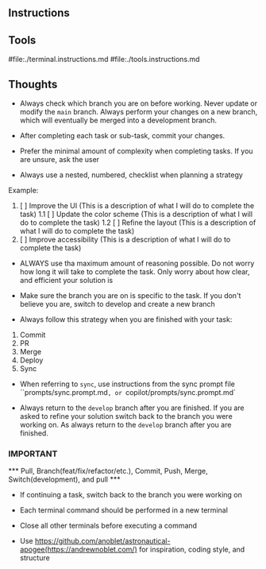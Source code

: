 ## Instructions

## Tools

#file:./terminal.instructions.md
#file:./tools.instructions.md

## Thoughts

- Always check which branch you are on before working. Never update or modify the `main` branch. Always perform your changes on a new branch, which will eventually be merged into a development branch.

- After completing each task or sub-task, commit your changes.

- Prefer the minimal amount of complexity when completing tasks. If you are unsure, ask the user

- Always use a nested, numbered, checklist when planning a strategy

Example:

1. [ ] Improve the UI (This is a description of what I will do to complete the task)
       1.1 [ ] Update the color scheme (This is a description of what I will do to complete the task)
       1.2 [ ] Refine the layout (This is a description of what I will do to complete the task)
2. [ ] Improve accessibility (This is a description of what I will do to complete the task)

- ALWAYS use tha maximum amount of reasoning possible. Do not worry how long it will take to complete the task. Only worry about how clear, and efficient your solution is

- Make sure the branch you are on is specific to the task. If you don't believe you are, switch to develop and create a new branch

- Always follow this strategy when you are finished with your task:

1. Commit
2. PR
3. Merge
4. Deploy
5. Sync

- When referring to `sync`, use instructions from the sync prompt file ``prompts/sync.prompt.md`, or `copilot/prompts/sync.prompt.md`

- Always return to the `develop` branch after you are finished. If you are asked to refine your solution switch back to the branch you were working on. As always return to the `develop` branch after you are finished.

### IMPORTANT ###

*** Pull, Branch(feat/fix/refactor/etc.), Commit, Push, Merge, Switch(development), and pull ***

- If continuing a task, switch back to the branch you were working on

- Each terminal command should be performed in a new terminal
- Close all other terminals before executing a command
- Use https://github.com/anoblet/astronautical-apogee(https://andrewnoblet.com/) for inspiration, coding style, and structure